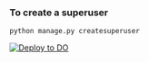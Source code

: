 ### To create a superuser

`python manage.py createsuperuser`

[![Deploy to DO](https://mp-assets1.sfo2.digitaloceanspaces.com/deploy-to-do/do-btn-blue.svg)](https://cloud.digitalocean.com/apps/new?repo=https://github.com/jured100/ChatApp/tree/main)
